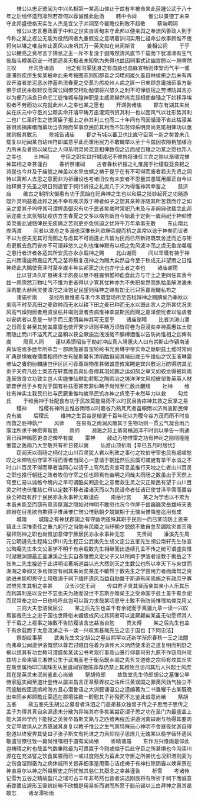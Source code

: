 <!-- { "loadSidebar": true } -->
　　惟公以忠正徳闻为中兴名相第一某高山仰止于兹有年被命来此获踵公武于八十年之后缅怀遗烈凛然若存何以荐诚惟此巵酒
　　韩中令祠
　　惟公以景徳丁未来守此邦盛徳格天实生人杰是宜父子并祠至今载瞻仪刑敢不起敬
　　蔡端明祠
　　惟公以忠言惠政着于中和之世实自圻甸来守此邦以便亲舆之奉流风善政人到于今称之某之视公无能为役然间者九重假宠之意明着训词实用仁祖命公故事顾惟不佞将何以堪之唯当仰止髙风以庶巩其万一英灵如在尚闻斯言
　　姜相公祠
　　于乎公以鲠亮之资尽言于猜忌之主一斥不复没于遐陬然清风直节千载而下犹凛凛有生气彼脂韦輭美窃宠一时而遗臭无极者未知孰为失得也兹因祠事式钦幽宫酹以一巵喟然三叹
　　开沟告诸庙
　　地之有沟渠犹身之有血脉也血脉宣畅则体安而气平一或底滞则疾疠生矣某被命此来考按图志则知郡县之沟堙阏嵗久盖自林侯枅之后未有再议开濬者淤泥恶水停蓄弗流春夏之交蒸为疠疫州人病之匪一日矣顾念庸拙莅事方新惧于烦民未敢轻议而寓公同僚交相劝勉谓将兴悠久之利不可惮信宿之劳博防舆言亦以为便乃涓良日命庀工徒惟城与隍神职是主威灵赫然尚克显相使畚锸之下如移浮埃役者不劳而功以克就此州人之幸也某之愿也
　　开湖告诸庙
　　郡东有湖其来尚矣在庆元中守臣刘公颖实命开濬平畴万亩灌溉所资其利一也以固风气以壮形势其利二也广仁圣好生之徳寓臣子报上之恭其利三也而二十年间有司因循漫不省此枯浸某甚惧焉捐库缗而募功当农隙而举事庶民防其利而不知劳仰系明灵尚克隂相俾功以亟就则报其敢忘
　　修城告诸庙
　　郡之有城以蕃卫也比嵗守臣常一新之矣曽未几载复以圮闻某自玷州符即属意乎此而重用民力不敢輙举以至于今兹因农隙稍加缮治力所未及者则以竢后之人仰系明灵尚克显相俾数旬之近而成百雉之功某之愿也邦人之幸也
　　土神祠
　　守臣之职实曰扞城城圮不修咎将谁任三农之隙以渐缮完惟神其相之幸甚谨白
　　春祈祭诸祠
　　古者春秋祈报之礼惟施于社稷载芟良耜之诗是也今并及于庙貌之神盖以水旱虫螟之祷于是乎在有不可得而废者若夫先贤之祠特以寓邦人去思之意而非为祈禳设也考诸旧仪有未安者不思量其愚辄用厘正自今以始释奠于先圣之明日则遣官于祠行祈报之礼庶几于义为得惟神其幸鉴之
　　慈济庙
　　维古之制捍灾御患有功于民始在祀典神之生也以和扁之技妙起死之功飚游既升灵响益着此邦之民不幸有疾求救于神者如子之愬其亲神亦随其所苦救而疗之如亲之爱其子呜呼其可谓捍患御灾有功于民者矣嵗时常祀乃未及与非阙典欤载念此邦宻迩南土岚氛郁扰疫疠方生春夏之交多以病告断自今始着于定例一嵗两祀于神仰惟英灵鉴此诚悃俾民无疾痛之苦则吏亦免怵迫之忧将千万年承事无斁
　　东山南北岸两渡
　　间者以渡舟之多溺也深惟长利欲聨百艘而桥之盖常以谂于神矣而议者不以为便夫见其可而图之与虑其不可而遂止凡皆为民而已然新路既筑舍迂而近与钜舟更剏去危而安亦不可谓非悠久之利也惟神黙有以相之免风波冲荡之虞无鱼龙噬囓之患行者济者各适其所安民亦永永载神之赐
　　北山谢雨
　　间以旱暵有祷于神云兴雨濡旋荷嘉应芃芃之苗将稿复茂神之为赐大矣然自今至于秋成无非望雨之日惟神终此大赐使膏泽时至卒嵗丰年实邦家之庆也亦守土者之幸也
　　诸庙谢雨
　　比以甘泽久旷恳祷未孚夙夜以思不胜震惧惟神血食此方与守土之吏同任其责今兹一雨霈然万物吐气不惟为吏者得以少寛其忧神亦为不失职矣然而焦枯虽解渗漉未深若能大赫厥灵使滂沱之泽饱足民望则拜神之赐有加无已只答嘉贶輙私布之
　　诸庙祈雨
　　圣经所重惟麦与禾今禾既登场所至告稔拜神之赐腆矣乃季秋以来雨不时至高田之麦欲种而无水以耕下田之麦已种而无水以溉此农人之所甚忧况夫风高气燥则居者用虞泉枯井竭则汲者告病惟神幸哀斯民而赐之嘉泽使忧者以愉虞者以安病者以息是一举手而三患弭矣神其可无意乎
　　诸庙谢晴
　　比者洪涛山涌之日雨复甚至其势盖廪廪也使开霁少迟则平畴万顷皆将卷为巨浸矣幸神嘉惠兹土使雨随止而川不溢芃芃之苗頼以获全厥施岂浅浅哉不腆樽酒惟以告防尚惟相之迄俾有嵗
　　周真人祠
　　谨以素馔昭告于勅封冲应真人靖惠夫人曰有崇斯山作镇南浦真仙宅焉多歴年所庥吾一郡厥施甚普宝轮纶书光贲琳宇帝实命之厥职兹土维时常祠旷典是惧峩峩儒缨相师作古有飶斯馨有清斯酤俶闿其端曰嵗壬午维仙之饮玉液琳露维仙之饔豹胎麟脯岂伊区区可荐尊爼物虽甚微诚意攸寓睠是宾兴敷诏万防得防其尤贡于天府凡兹士类志在轩翥维吾真仙各傅其羽如鹏之运如鹄之举又如蛟龙得被风雨逢辰效竒立功致主岂人实能惟仙黙助若甄之陶若冶之铸洋洋文风视彼邹鲁英英人材嫓昔伊吕于乡有光于国有补兹愿甚宏非仙畴予尚惟至仁赦此覼缕
　　社神
　　维社有神实主我民曰社与民厥重惟均嵗旱民饥亦神之疚愿于未然毕力以救
　　勾龙氏
　　于维我神于社配食有功于民故莫能易雨不以时民且告瘁神其救之反掌之易
　　稷神
　　惟稷有神所主惟谷雨旸以时嘉谷乃熟芃芃者苗頼雨以济尚哀斯民俾克有嵗
　　后稷氏
　　维神之生百谷是植更千百年祀以为稷今谷方茂而雨不时哀而救之匪神孰尸
　　风师
　　在易有之雨润风散其于生物功则一贯云气凝合雨乃霶注所求于神愿霁斯怒
　　雨师
　　濒海之邦土瘠易槁润泽不时则以旱告一雨通宵已拜神赐愿更滂沱俾卒有嵗
　　雷神
　　鼓动万物惟雷之功有神司之隠隠隆隆惟霆之轰雨乃大至敬共有祈日夜以冀
　　仙游山顶祈雨【辛巳五月时居忧】
　　窃闻天以雨旸之柄付之山川百灵犹人君以刑政之事付之牧伯守宰也民有戚嗟愁叹之未伸牧伯守宰不得而専者当同心一意请于朝廷然后民瘼可蠲嵗有旱干水溢之不时山川百灵不得而専者当同心以请于上穹然后灾变可息盖推行天地之仁者山川百灵之职也推行朝廷之政者牧伯守宰之任也顾焉有幽明之间哉夫雨旸之数虽出于天然上穹至仁易以诚格今境内之旱可谓酷矣囘造化之意而救生灵之灾正斯民有望于山川百灵之时也伏惟慈仁母以定数不移者诿诸天而以为民请命者任诸已使甘泽早霈而嘉谷获全神既有辞于民民亦永永事神无斁谨白
　　南岳行宫
　　某之为学也以不欺为本虽未能至而窃有意焉屋漏之隠如对神明不敢忽也况今作屏于兹巍巍灵岳雄峙天表顾盼在目虽欲自欺得乎惟亷惟仁惟公惟勤朝夕兢兢期于无愧尚惟降鉴迄用有成
　　城隍
　　城隍之有神犹郡国之有守幽明虽殊其职于民则一而已某叨防上恩来镇此土深惟责任之重凢躬行之当勉与民瘼之当纾朝夕兢兢不敢自忽至蠲除灾害丕降福祥则神之职也尚惟加意俾宁厥居民亦永永事神无忘
　　先贤祠
　　濓溪先生周元公明道先生程纯公伊川先生程正公武夷先生胡文定公五峯先生胡公南轩先生张宣公晦庵先生朱文公圣学不明千有余载数先生相继而出遂续孔孟不传之统可谓盛矣惟时湖湘渊源最正盖濓溪之生实自舂陵而文定父子又以所闻于伊洛者设教于衡岳之下张朱二先生接迹于此讲明论著斯道益以光大然则天之生数公也所以幸天下与来世而湖湘之幸抑又多焉頖宫有祠其来尚矣某虽不敏然于数先生之学尝用力者而庸驽之资欲进未能叨恩守土用敬谒于祠下缅怀遗风当益自励冀于斯道有闻焉施之有政庶乎寡过惟先生其相之幸甚
　　汉长沙定王祠
　　传曰君子贤其贤而亲其亲小人乐其乐而利其利是以没世不忘也夫为政而没世不忘斯亦难矣王之受命国于兹土盖千有余祀而民常奉之如一日也呜呼此岂可以智力求哉某叨恩守土敢不告防尚惟嘿祐俾克用乂
　　三闾大夫忠洁侯屈公
　　某之后先生也盖千有余祀而于离骚九章一读一兴叹焉甚哉先生之忠于国也世降俗末媚佞成风过其祠者可以泚厥颡矣某虽无似愿师其人于千载之上视事之始敢不告防履洁含忠益当自勉
　　贾太傅
　　某之后先生也盖千有余载而于太息流涕之书一读一兴叹焉甚哉先生之忠于国也【下同忠洁】
　　祭胡给事墓
　　武夷先生文定胡公之墓自熙寜以还新学渐炽春秋一王之法闇而弗章公闻道伊洛慨然以尊君讨贼自任着为训传大义炳然使洙泗之道复明而荆舒之祸以熄其有功世敎可谓盛矣某读公书考观行事高山景行仰慕何穷九原不作窃用兴叹兹叨上命来镇三湘惟公生于武夷而老于衡岳既乡闾之先哲又道徳之宗师有坟其丘实在斯里属拘印□谒拜无从爰遣祠官敬陈菲荐仍禁止其樵牧且访问其后人兴起士风庶其在是英灵未泯尚鉴此心尚飨
　　祭胡侍郎
　　故致堂先生侍郎胡公之墓惟公早侍家庭实闻至道壮登侍从屡进昌言正章蔡弄权之诛斥汪黄误国之罪英风劲气独立不囘旋触权臣远摈岭海方且心潜鲁语之大训臆诵温公之遗编著为二书垂耀千古某既晚出幸同乡邦顾瞻丘茔适在郡境往致一酹慰其子孙殁而不忘鉴此诚意尚飨
　　祭胡五峯
　　故五峯先生胡公之墓昔者洙泗之门高弟甚众独曽子传之子思而子思传之孟子为得其真自余源逺末分散为异端其亦多矣某尝窃谓子思之功在圣门为最盛盖上能大其师学而下能授之英贤卒昌斯文孰与之匹维两程氏讲道河南曰谢与杨得其要防文定早嵗俱从之游既诚其身复以教子惟公之生气禀特殊玩心神明不舍昼夜优游自得抱道以终爰畀其徒曰子张子斯文有托谁之力焉仰视子思庶几无媿某以晚学缅怀遗风敬遣官僚往致一奠尚惟嘿相于道有闻尚飨
　　祈晴诸庙
　　东作方兴惟雨是仰此岂祷晴之时也哉盖气数乗除最为可畏赢于今则或缩于后此守臣之所甚惧也今沟渎川源在在充溢譬之饮食属餍而已一或过度则反为菑此又守臣之所甚忧也况积涝则麦为之伤食湿则蚕为之病休戚所关皆非细事是用斋心洁虑祷于有神扫除阴霾以焕霁景在神直易尔以神之所易解吏之所忧惟其慈仁其亟念之幸甚谨告
　　祈雪
　　考诸传记雪为五谷之精故盈尺之瑞可占丰年非苟然也昔者涓选刚辰将有所祈于祠下而诚意甫啓嘉应遽形玉霙缤纷畴不欣覩是用易祈而谢而所愿于腊前锡以三白拜神之惠其曷敢忘
　　诸龙潭祈雨
